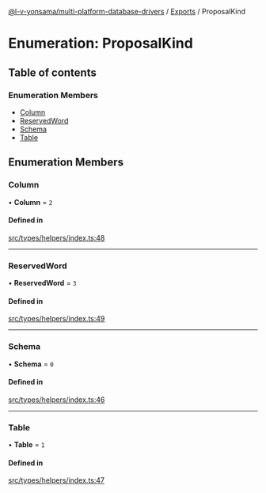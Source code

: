 [@l-v-yonsama/multi-platform-database-drivers](../README.md) / [Exports](../modules.md) / ProposalKind

# Enumeration: ProposalKind

## Table of contents

### Enumeration Members

- [Column](ProposalKind.md#column)
- [ReservedWord](ProposalKind.md#reservedword)
- [Schema](ProposalKind.md#schema)
- [Table](ProposalKind.md#table)

## Enumeration Members

### Column

• **Column** = ``2``

#### Defined in

[src/types/helpers/index.ts:48](https://github.com/l-v-yonsama/db-drivers/blob/e613a47e72cb936225e751b06bcc92070f93e362/src/types/helpers/index.ts#L48)

___

### ReservedWord

• **ReservedWord** = ``3``

#### Defined in

[src/types/helpers/index.ts:49](https://github.com/l-v-yonsama/db-drivers/blob/e613a47e72cb936225e751b06bcc92070f93e362/src/types/helpers/index.ts#L49)

___

### Schema

• **Schema** = ``0``

#### Defined in

[src/types/helpers/index.ts:46](https://github.com/l-v-yonsama/db-drivers/blob/e613a47e72cb936225e751b06bcc92070f93e362/src/types/helpers/index.ts#L46)

___

### Table

• **Table** = ``1``

#### Defined in

[src/types/helpers/index.ts:47](https://github.com/l-v-yonsama/db-drivers/blob/e613a47e72cb936225e751b06bcc92070f93e362/src/types/helpers/index.ts#L47)
